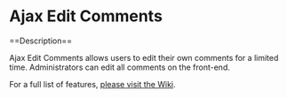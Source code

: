 Ajax Edit Comments
==================

==Description==

Ajax Edit Comments allows users to edit their own comments for a limited time.  Administrators can edit all comments on the front-end.

For a full list of features, <a href="https://github.com/ronalfy/ajax-edit-comments/wiki">please visit the Wiki</a>.